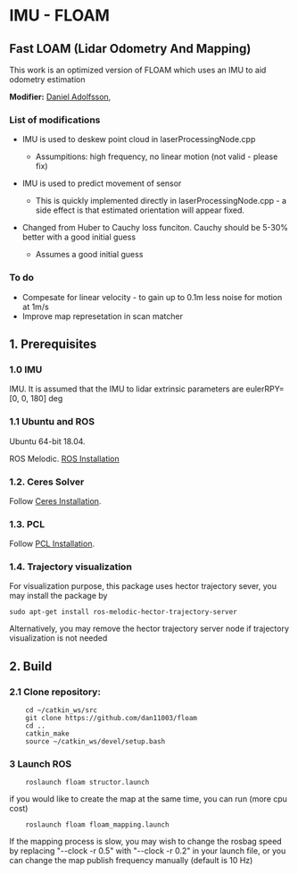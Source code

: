 # IMU - FLOAM 
## Fast LOAM (Lidar Odometry And Mapping)

This work is an optimized version of FLOAM which uses an IMU to aid odometry estimation


**Modifier:** [Daniel Adolfsson](https://www.linkedin.com/in/daniel-adolfsson-7613417a/),

### List of modifications
- IMU is used to deskew point cloud in laserProcessingNode.cpp
    - Assumpitions: high frequency, no linear motion (not valid - please fix)
- IMU is used to predict movement of sensor
    - This is quickly implemented directly in laserProcessingNode.cpp - a side effect is that estimated orientation will appear fixed.

- Changed from Huber to Cauchy loss funciton. Cauchy should be 5-30% better with a good initial guess
    - Assumes a good initial guess

### To do
- Compesate for linear velocity - to gain up to 0.1m less noise for motion at 1m/s
- Improve map represetation in scan matcher




## 1. Prerequisites

### 1.0 IMU
IMU. It is assumed that the IMU to lidar extrinsic parameters are eulerRPY=[0, 0, 180] deg
 
### 1.1 **Ubuntu** and **ROS**
Ubuntu 64-bit 18.04.

ROS Melodic. [ROS Installation](http://wiki.ros.org/ROS/Installation)

### 1.2. **Ceres Solver**
Follow [Ceres Installation](http://ceres-solver.org/installation.html).

### 1.3. **PCL**
Follow [PCL Installation](http://www.pointclouds.org/downloads/linux.html).

### 1.4. **Trajectory visualization**
For visualization purpose, this package uses hector trajectory sever, you may install the package by 
```
sudo apt-get install ros-melodic-hector-trajectory-server
```
Alternatively, you may remove the hector trajectory server node if trajectory visualization is not needed

## 2. Build 
### 2.1 Clone repository:
```
    cd ~/catkin_ws/src
    git clone https://github.com/dan11003/floam
    cd ..
    catkin_make
    source ~/catkin_ws/devel/setup.bash
```


### 3 Launch ROS
```
    roslaunch floam structor.launch
```
if you would like to create the map at the same time, you can run (more cpu cost)
```
    roslaunch floam floam_mapping.launch
```
If the mapping process is slow, you may wish to change the rosbag speed by replacing "--clock -r 0.5" with "--clock -r 0.2" in your launch file, or you can change the map publish frequency manually (default is 10 Hz)




